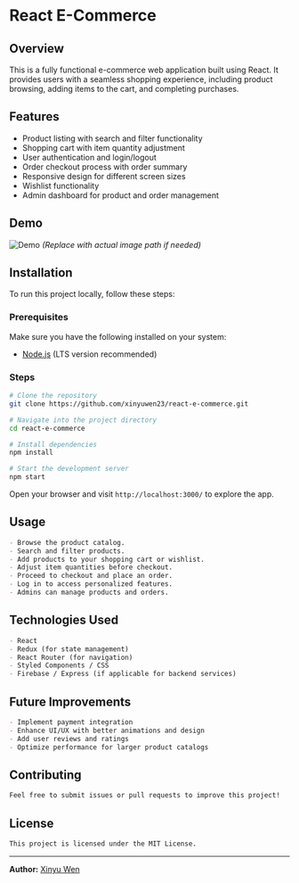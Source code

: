 # React E-Commerce

## Overview
This is a fully functional e-commerce web application built using React. It provides users with a seamless shopping experience, including product browsing, adding items to the cart, and completing purchases.

## Features
- Product listing with search and filter functionality
- Shopping cart with item quantity adjustment
- User authentication and login/logout
- Order checkout process with order summary
- Responsive design for different screen sizes
- Wishlist functionality
- Admin dashboard for product and order management

## Demo
![Demo](demo.png) *(Replace with actual image path if needed)*

## Installation
To run this project locally, follow these steps:

### Prerequisites
Make sure you have the following installed on your system:
- [Node.js](https://nodejs.org/) (LTS version recommended)

### Steps
```sh
# Clone the repository
git clone https://github.com/xinyuwen23/react-e-commerce.git

# Navigate into the project directory
cd react-e-commerce

# Install dependencies
npm install

# Start the development server
npm start
```

Open your browser and visit `http://localhost:3000/` to explore the app.

## Usage
```md
- Browse the product catalog.
- Search and filter products.
- Add products to your shopping cart or wishlist.
- Adjust item quantities before checkout.
- Proceed to checkout and place an order.
- Log in to access personalized features.
- Admins can manage products and orders.
```

## Technologies Used
```md
- React
- Redux (for state management)
- React Router (for navigation)
- Styled Components / CSS
- Firebase / Express (if applicable for backend services)
```

## Future Improvements
```md
- Implement payment integration
- Enhance UI/UX with better animations and design
- Add user reviews and ratings
- Optimize performance for larger product catalogs
```

## Contributing
```md
Feel free to submit issues or pull requests to improve this project!
```

## License
```md
This project is licensed under the MIT License.
```

---
**Author:** [Xinyu Wen](https://github.com/xinyuwen23)
